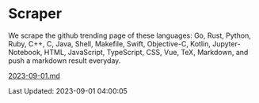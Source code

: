 # Scraper

We scrape the github trending page of these languages: Go, Rust, Python, Ruby, C++, C, Java, Shell, Makefile, Swift, Objective-C, Kotlin, Jupyter-Notebook, HTML, JavaScript, TypeScript, CSS, Vue, TeX, Markdown, and push a markdown result everyday.

[2023-09-01.md](https://github.com/yangwenmai/github-trending-backup/blob/master/2023-09-01.md)

Last Updated: 2023-09-01 04:00:05